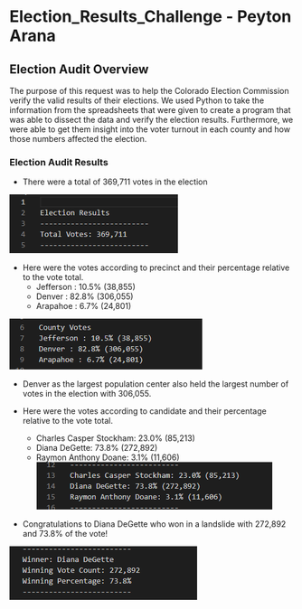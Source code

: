 # Election_Results_Challenge - Peyton Arana

## Election Audit Overview
The purpose of this request was to help the Colorado Election Commission verify the valid results of their elections. We used Python to take the information from the spreadsheets that were given to create a program that was able to dissect the data and verify the election results. Furthermore, we were able to get them insight into the voter turnout in each county and how those numbers affected the election.    

### Election Audit Results
* There were a total of 369,711 votes in the election

![](https://github.com/pbarana89/Election_Results_Challenge/blob/main/Resources/Total_Votes.PNG)

* Here were the votes according to precinct and their percentage relative to the vote total.
   * Jefferson : 10.5% (38,855)
   * Denver : 82.8% (306,055)
   * Arapahoe : 6.7% (24,801)

![](https://github.com/pbarana89/Election_Results_Challenge/blob/main/Resources/County_Votes.PNG)

* Denver as the largest population center also held the largest number of votes in the election with 306,055.
* Here were the votes according to candidate and their percentage relative to the vote total.
   * Charles Casper Stockham: 23.0% (85,213)
   * Diana DeGette: 73.8% (272,892)
   * Raymon Anthony Doane: 3.1% (11,606)
![](https://github.com/pbarana89/Election_Results_Challenge/blob/main/Resources/Candidate_Results.PNG)

* Congratulations to Diana DeGette who won in a landslide with 272,892 and 73.8% of the vote!

![](https://github.com/pbarana89/Election_Results_Challenge/blob/main/Resources/Winning_Candidate.PNG)

